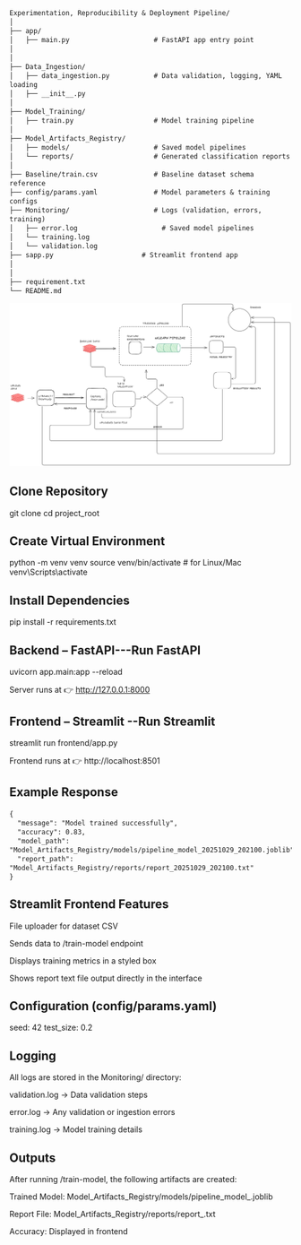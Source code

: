  ```
Experimentation, Reproducibility & Deployment Pipeline/
│
├── app/
│   ├── main.py                     # FastAPI app entry point
│
│
├── Data_Ingestion/
│   ├── data_ingestion.py           # Data validation, logging, YAML loading
│   ├── __init__.py
│ 
├── Model_Training/
│   ├── train.py                    # Model training pipeline
│
├── Model_Artifacts_Registry/
│   ├── models/                     # Saved model pipelines
│   └── reports/                    # Generated classification reports
│
├── Baseline/train.csv              # Baseline dataset schema reference
├── config/params.yaml              # Model parameters & training configs
├── Monitoring/                     # Logs (validation, errors, training)
│   ├── error.log                     # Saved model pipelines
│   └── training.log
│   └── validation.log
├── sapp.py                      # Streamlit frontend app
│
│
├── requirement.txt
└── README.md
 ```
![alt text](<Mlops Architecture.png>)

## Clone Repository

git clone [<your-repo-url>](https://github.com/ShubhamU63/Markovate_ML_Assignment.git)
cd project_root

## Create Virtual Environment
python -m venv venv
source venv/bin/activate   # for Linux/Mac
venv\Scripts\activate   

## Install Dependencies
pip install -r requirements.txt

## Backend – FastAPI---Run FastAPI
uvicorn app.main:app --reload

Server runs at 👉 http://127.0.0.1:8000

## Frontend – Streamlit --Run Streamlit
streamlit run frontend/app.py


Frontend runs at 👉 http://localhost:8501



## Example Response

```
{
  "message": "Model trained successfully",
  "accuracy": 0.83,
  "model_path": "Model_Artifacts_Registry/models/pipeline_model_20251029_202100.joblib",
  "report_path": "Model_Artifacts_Registry/reports/report_20251029_202100.txt"
}
```

## Streamlit Frontend Features
File uploader for dataset CSV

Sends data to /train-model endpoint

Displays training metrics in a styled box

Shows report text file output directly in the interface


## Configuration (config/params.yaml)


seed: 42
test_size: 0.2



## Logging
All logs are stored in the Monitoring/ directory:

validation.log → Data validation steps

error.log → Any validation or ingestion errors

training.log → Model training details


## Outputs
After running /train-model, the following artifacts are created:

Trained Model: Model_Artifacts_Registry/models/pipeline_model_<timestamp>.joblib

Report File: Model_Artifacts_Registry/reports/report_<timestamp>.txt

Accuracy: Displayed in frontend